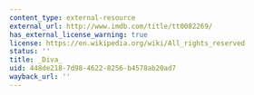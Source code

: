 ```yaml
---
content_type: external-resource
external_url: http://www.imdb.com/title/tt0082269/
has_external_license_warning: true
license: https://en.wikipedia.org/wiki/All_rights_reserved
status: ''
title: _Diva_
uid: 448de218-7d98-4622-8256-b4578ab20ad7
wayback_url: ''
---
```

